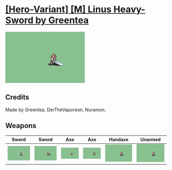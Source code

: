 # [\[Hero-Variant\] \[M\] Linus Heavy-Sword by Greentea](./)
 

<img src="./1.%20Sword/Sword_000.png" alt="[Hero-Variant] [M] Linus Heavy-Sword by Greentea standing" />

## Credits

Made by Greentea, DerTheVaporeon, Nuramon.

## Weapons
 

|Sword |Sword |Axe |Axe |Handaxe |Unarmed |
|  :---: | :---: | :---: | :---: | :---: | :---: |
| <img alt="Sword animation" src="./1.%20Sword/Sword.gif" /> | <img alt="Sword animation" src="./1.%20Sword%20(Durandal)/Sword.gif" /> | <img alt="Axe animation" src="./3.%20Axe/Axe.gif" /> | <img alt="Axe animation" src="./3.%20Axe%20(Basilikos)/Axe.gif" /> | <img alt="Handaxe animation" src="./4.%20Handaxe/Handaxe.gif" /> | <img alt="Unarmed animation" src="./8.%20Unarmed/Unarmed.gif" /> |
